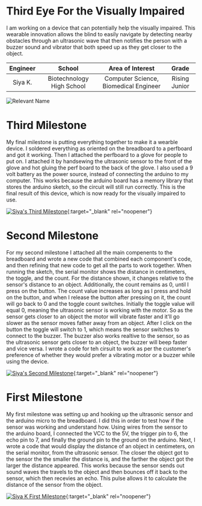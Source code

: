 ﻿# Third Eye For the Visually Impaired
I am working on a device that can potentially help the visually impaired. This wearable innovation allows the blind to easily navigate by detecting nearby obstacles through an ultrasonic wave that then notifies the person with a buzzer sound and vibrator that both speed up as they get closer to the object. 

| **Engineer** | **School** | **Area of Interest** | **Grade** |
|:--:|:--:|:--:|:--:|
| Siya K. | Biotechnology High School | Computer Science, Biomedical Engineer |  Rising Junior 

![Relevant Name](https://im.ezgif.com/tmp/ezgif-1-1801cb4164.jpg)
  
# Third Milestone
My final milestone is putting everything together to make it a wearble device. I soldered everything as oriented on the breadboard to a perfboard and got it working. Then I attached the perfboard to a glove for people to put on. I attached it by handsewing the ultrasonic sensor to the front of the glove and hot gluing the perf board to the back of the glove. I also used a 9 volt battery as the power source, instead of connecting the arduino to my computer. This works because the arduino board has a memory library that stores the arduino sketch, so the circuit will still run correctly. This is the final result of this device, which is now ready for the visually impaired to use.

[![Siya's Third Milestone](https://res.cloudinary.com/marcomontalbano/image/upload/v1660255103/video_to_markdown/images/youtube--6uNq9k0TgUA-c05b58ac6eb4c4700831b2b3070cd403.jpg)](https://www.youtube.com/watch?v=6uNq9k0TgUA "Siya's Third Milestone"){:target="_blank" rel="noopener"}

# Second Milestone
For my second milestone I attached all the main compenents to the breadboard and wrote a new code that combined each component's code, and then refining that new code to get all the parts to work together. When running the sketch, the serial monitor shows the distance in centimeters, the toggle, and the count. For the distance shown, it changes relative to the sensor's distance to an object. Additionally, the count remains as 0, until I press on the button. The count value increases as long as I press and hold on the button, and when I release the button after pressing on it, the count will go back to 0 and the toggle count switches. Initially the toggle value will equal 0, meaning the ultrasonic sensor is working with the motor. So as the sensor gets closer to an object the motor will vibrate faster and it'll go slower as the sensor moves father away from an object. After I click on the button the toggle will switch to 1, which means the sensor switches to connect to the buzzer. The buzzer also works realtive to the sensor, so as the ultrasonic sensor gets closer to an object, the buzzer will beep faster and vice versa. I wrote a code for teh cirsuit to work as per the customer's preference of whether they would prefer a vibrating motor or a buzzer while using the device.

[![Siya's Second Milestone](https://res.cloudinary.com/marcomontalbano/image/upload/v1660254914/video_to_markdown/images/youtube--XCoP4QesjLY-c05b58ac6eb4c4700831b2b3070cd403.jpg)](https://www.youtube.com/watch?v=XCoP4QesjLY "Siya's Second Milestone"){:target="_blank" rel="noopener"}

# First Milestone
My first milestone was setting up and hooking up the ultrasonic sensor and the arduino micro to the breadboard. I did this in order to test how if the sensor was working and understand how. Using wires from the sensor to the arduino board, I connected the VCC to the 5V, the trigger pin to 6, the echo pin to 7, and finally the ground pin to the ground on the arduino. Next, I wrote a code that would display the distance of an object in centimeters, on the serial monitor, from the ultrasonic sensor. The closer the object got to the sensor the the smaller the distance is, and the farther the object got the larger the distance appeared. This works because the sensor sends out sound waves the travels to the object and then bounces off it back to the sensor, which then recevies an echo. This pulse allows it to calculate the distance of the sensor from the object.

[![Siya K First Milestone](https://res.cloudinary.com/marcomontalbano/image/upload/v1659706035/video_to_markdown/images/youtube--e5XEOtwXClo-c05b58ac6eb4c4700831b2b3070cd403.jpg)](https://www.youtube.com/watch?v=e5XEOtwXClo "Siya K First Milestone"){:target="_blank" rel="noopener"}

